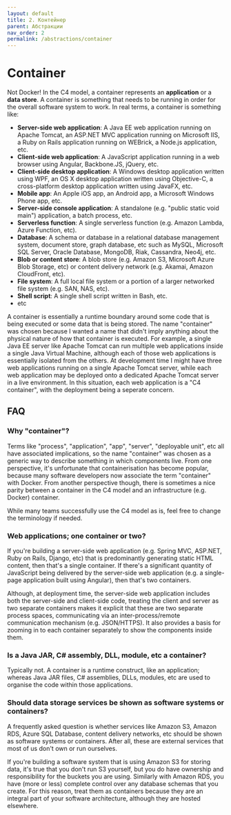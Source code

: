```yaml
---
layout: default
title: 2. Контейнер
parent: Абстракции
nav_order: 2
permalink: /abstractions/container
---
```


# Container

Not Docker! In the C4 model, a container represents an __application__ or a __data store__. A container is something
that needs to be running in order for the overall software system to work. In real terms, a container is something like:

- __Server-side web application__: A Java EE web application running on Apache Tomcat, an ASP.NET MVC application running on Microsoft IIS, a Ruby on Rails application running on WEBrick, a Node.js application, etc.
- __Client-side web application__: A JavaScript application running in a web browser using Angular, Backbone.JS, jQuery, etc.
- __Client-side desktop application__: A Windows desktop application written using WPF, an OS X desktop application written using Objective-C, a cross-platform desktop application written using JavaFX, etc.
- __Mobile app__: An Apple iOS app, an Android app, a Microsoft Windows Phone app, etc.
- __Server-side console application__: A standalone (e.g. "public static void main") application, a batch process, etc.
- __Serverless function__: A single serverless function (e.g. Amazon Lambda, Azure Function, etc).
- __Database__: A schema or database in a relational database management system, document store, graph database, etc such as MySQL, Microsoft SQL Server, Oracle Database, MongoDB, Riak, Cassandra, Neo4j, etc.
- __Blob or content store__: A blob store (e.g. Amazon S3, Microsoft Azure Blob Storage, etc) or content delivery network (e.g. Akamai, Amazon CloudFront, etc).
- __File system__: A full local file system or a portion of a larger networked file system (e.g. SAN, NAS, etc).
- __Shell script__: A single shell script written in Bash, etc.
- etc

A container is essentially a runtime boundary around some code that is being executed or some data that is being stored.
The name "container" was chosen because I wanted a name that didn't imply anything about the physical nature of how
that container is executed. For example, a single Java EE server like Apache Tomcat can run multiple web
applications inside a single Java Virtual Machine, although each of those web applications is essentially isolated
from the others. At development time I might have three web applications running on a single Apache Tomcat server,
while each web application may be deployed onto a dedicated Apache Tomcat server in a live environment.
In this situation, each web application is a "C4 container", with the deployment being a seperate concern.

## FAQ

### Why "container"?

Terms like "process", "application", "app", "server", "deployable unit", etc all have associated implications, so the
name "container" was chosen as a generic way to describe something in which components live. From one perspective,
it's unfortunate that containerisation has become popular, because many software developers now associate the term
"container" with Docker. From another perspective though, there is sometimes a nice parity between a container in the
C4 model and an infrastructure (e.g. Docker) container.

While many teams successfully use the C4 model as is, feel free to change the terminology if needed.

### Web applications; one container or two?

If you're building a server-side web application (e.g. Spring MVC, ASP.NET, Ruby on Rails, Django, etc) that is
predominantly generating static HTML content, then that's a single container. If there's a significant quantity of
JavaScript being delivered by the server-side web application (e.g. a single-page application built using Angular),
then that's two containers.

Although, at deployment time, the server-side web application includes both the server-side and client-side code,
treating the client and server as two separate containers makes it explicit that these are two separate process spaces,
communicating via an inter-process/remote communication mechanism (e.g. JSON/HTTPS). It also provides a basis for
zooming in to each container separately to show the components inside them.

### Is a Java JAR, C# assembly, DLL, module, etc a container?

Typically not. A container is a runtime construct, like an application; whereas Java JAR files, C# assemblies,
DLLs, modules, etc are used to organise the code within those applications.

### Should data storage services be shown as software systems or containers?

A frequently asked question is whether services like Amazon S3, Amazon RDS, Azure SQL Database, content delivery
networks, etc should be shown as software systems or containers. After all, these are external services that most
of us don't own or run ourselves.

If you're building a software system that is using Amazon S3 for storing data, it's true that you don't run S3 yourself,
but you do have ownership and responsibility for the buckets you are using. Similarly with Amazon RDS, you have
(more or less) complete control over any database schemas that you create. For this reason, treat them as containers
because they are an integral part of your software architecture, although they are hosted elsewhere.